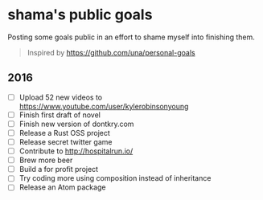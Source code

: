 # shama's public goals

Posting some goals public in an effort to shame myself into finishing them.

> Inspired by https://github.com/una/personal-goals

## 2016

- [ ] Upload 52 new videos to https://www.youtube.com/user/kylerobinsonyoung
- [ ] Finish first draft of novel
- [ ] Finish new version of dontkry.com
- [ ] Release a Rust OSS project
- [ ] Release secret twitter game
- [ ] Contribute to http://hospitalrun.io/
- [ ] Brew more beer
- [ ] Build a for profit project
- [ ] Try coding more using composition instead of inheritance
- [ ] Release an Atom package
